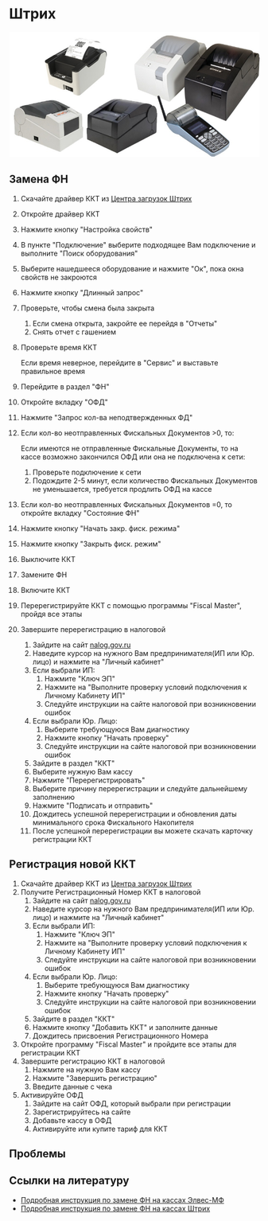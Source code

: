 # Штрих
![Штрих](https://github.com/Barsuchek/Maintenance-Center-Engineer/blob/main/Photo/KKT/Штрих.jpg)

## Замена ФН
1. Скачайте драйвер ККТ из [Центра загрузок Штрих](https://www.shtrih-m.ru/support/download/?section_id=all&product_id=all&type_id=all&searchDownloads=Драйвер+ККТ)
2. Откройте драйвер ККТ
3. Нажмите кнопку "Настройка свойств"
4. В пункте "Подключение" выберите подходящее Вам подключение и выполните "Поиск оборудования"
5. Выберите нашедшееся оборудование и нажмите "Ок", пока окна свойств не закроются
6. Нажмите кнопку "Длинный запрос"
7. Проверьте, чтобы смена была закрыта
	
	1. Если смена открыта, закройте ее перейдя в "Отчеты"
	2. Снять отчет с гашением
8. Проверьте время ККТ
	
	Если время неверное, перейдите в "Сервис" и выставьте правильное время
9. Перейдите в раздел "ФН" 
10. Откройте вкладку "ОФД"
11. Нажмите "Запрос кол-ва неподтвержденных ФД"
12. Если кол-во неотправленных Фискальных Документов >0, то:
	
	Если имеются не отправленные Фискальные Документы, то на кассе возможно закончился ОФД или она не подключена к сети:
	1. Проверьте подключение к сети
	2. Подождите 2-5 минут, если количество Фискальных Документов не уменьшается, требуется продлить ОФД на кассе
13. Если кол-во неотправленных Фискальных Документов =0, то откройте вкладку "Состояние ФН"
14. Нажмите кнопку "Начать закр. фиск. режима" 
15. Нажмите кнопку "Закрыть фиск. режим"
16. Выключите ККТ
17. Замените ФН
18. Включите ККТ
19. Перерегистрируйте ККТ с помощью программы "Fiscal Master", пройдя все этапы
20. Завершите перерегистрацию в налоговой
	1. Зайдите на сайт [nalog.gov.ru](https://www.nalog.gov.ru)
	2. Наведите курсор на нужного Вам предпринимателя(ИП или Юр. лицо) и нажмите на "Личный кабинет"
	3. Если выбрали ИП:
		1. Нажмите "Ключ ЭП"
		2. Нажмите на "Выполните проверку условий подключения к Личному Кабинету ИП"
		3. Следуйте инструкции на сайте налоговой при возникновении ошибок
	4. Если выбрали Юр. Лицо:
		1. Выберите требующуюся Вам диагностику
		2. Нажмите кнопку "Начать проверку"
		3. Следуйте инструкции на сайте налоговой при возникновении ошибок
	5. Зайдите в раздел "ККТ"
	6. Выберите нужную Вам кассу
	7. Нажмите "Перерегистрировать"
	8. Выберите причину перерегистрации и следуйте дальнейшему заполнению
	9. Нажмите "Подписать и отправить"
	10. Дождитесь успешной перерегистрации и обновления даты минимального срока Фискального Накопителя
	11. После успешной перерегистрации вы можете скачать карточку регистрации ККТ


## Регистрация новой ККТ
1. Скачайте драйвер ККТ из [Центра загрузок Штрих](https://www.shtrih-m.ru/support/download/?section_id=all&product_id=all&type_id=all&searchDownloads=Драйвер+ККТ)
2. Получите Регистрационный Номер ККТ в налоговой
	1. Зайдите на сайт [nalog.gov.ru](https://www.nalog.gov.ru)
	2. Наведите курсор на нужного Вам предпринимателя(ИП или Юр. лицо) и нажмите на "Личный кабинет"
	3. Если выбрали ИП:
		1. Нажмите "Ключ ЭП"
		2. Нажмите на "Выполните проверку условий подключения к Личному Кабинету ИП"
		3. Следуйте инструкции на сайте налоговой при возникновении ошибок
	4. Если выбрали Юр. Лицо:
		1. Выберите требующуюся Вам диагностику
		2. Нажмите кнопку "Начать проверку"
		3. Следуйте инструкции на сайте налоговой при возникновении ошибок
	5. Зайдите в раздел "ККТ"
	6. Нажмите кнопку "Добавить ККТ" и заполните данные
	7. Дождитесь присвоения Регистрационного Номера
3. Откройте программу "Fiscal Master" и пройдите все этапы для регистрации ККТ
4. Завершите регистрацию ККТ в налоговой
	1. Нажмите на нужную Вам кассу
	2. Нажмите "Завершить регистрацию"
	3. Введите данные с чека
5. Активируйте ОФД
	1. Зайдите на сайт ОФД, который выбрали при регистрации
	2. Зарегистрируйтесь на сайте
	3. Добавьте кассу в ОФД
	4. Активируйте или купите тариф для ККТ

## Проблемы


## Ссылки на литературу
* [Подробная инструкция по замене ФН на кассах Элвес-МФ](https://tensor.ru/cto/zamena_fn_elves)
* [Подробная инструкция по замене ФН на кассах Штрих](https://tensor.ru/cto/zamena_fn_shtrih)